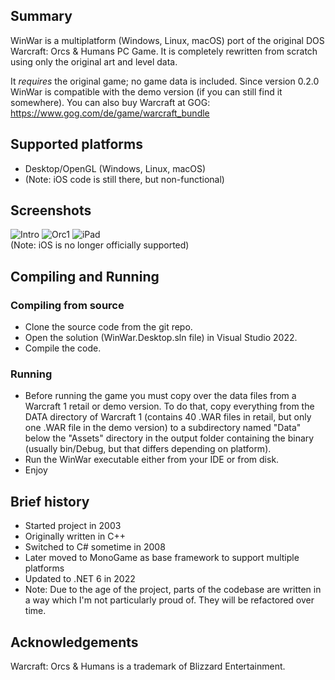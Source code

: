 ## Summary

WinWar is a multiplatform (Windows, Linux, macOS) port of the original DOS Warcraft: Orcs & Humans PC Game. It is completely rewritten from scratch using only the original art and level data.

It *requires* the original game; no game data is included. Since version 0.2.0 WinWar is compatible with the demo version (if you can still find it somewhere).
You can also buy Warcraft at GOG: https://www.gog.com/de/game/warcraft_bundle

## Supported platforms
- Desktop/OpenGL (Windows, Linux, macOS)
- (Note: iOS code is still there, but non-functional)

## Screenshots
![Intro](/../screenshots/Screenshots/Intro.png?raw=true "Intro")
![Orc1](/../screenshots/Screenshots/Orc1.png?raw=true "Orc1")
![iPad](/../screenshots/Screenshots/iPad.jpg?raw=true "iPad")  
(Note: iOS is no longer officially supported)

## Compiling and Running
### Compiling from source
- Clone the source code from the git repo.
- Open the solution (WinWar.Desktop.sln file) in Visual Studio 2022.
- Compile the code.

### Running
- Before running the game you must copy over the data files from a Warcraft 1 retail or demo version. To do that, copy everything from the DATA directory of Warcraft 1 (contains 40 .WAR files in retail, but only one .WAR file in the demo version) to a subdirectory named "Data" below the "Assets" directory in the output folder containing the binary (usually bin/Debug, but that differs depending on platform).
- Run the WinWar executable either from your IDE or from disk.
- Enjoy

## Brief history
- Started project in 2003
- Originally written in C++
- Switched to C# sometime in 2008
- Later moved to MonoGame as base framework to support multiple platforms
- Updated to .NET 6 in 2022
- Note: Due to the age of the project, parts of the codebase are written in a way which I'm not particularly proud of. They will be refactored over time.

## Acknowledgements
Warcraft: Orcs & Humans is a trademark of Blizzard Entertainment.
